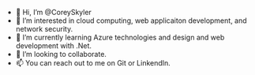- 👋 Hi, I’m @CoreySkyler
- 👀 I’m interested in cloud computing, web applicaiton development, and network security. 
- 🌱 I’m currently learning Azure technologies and design and web development with .Net. 
- 💞️ I’m looking to collaborate. 
- 📫 You can reach out to me on Git or LinkendIn.

<!---
CoreySkyler/CoreySkyler is a ✨ special ✨ repository because its `README.md` (this file) appears on your GitHub profile.
You can click the Preview link to take a look at your changes.
--->

